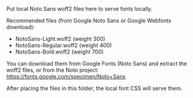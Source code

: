 Put local Noto Sans woff2 files here to serve fonts locally.

Recommended files (from Google Noto Sans or Google Webfonts download):
- NotoSans-Light.woff2   (weight 300)
- NotoSans-Regular.woff2 (weight 400)
- NotoSans-Bold.woff2    (weight 700)

You can download them from Google Fonts (Noto Sans) and extract the woff2 files, or from the Noto project:
https://fonts.google.com/specimen/Noto+Sans

After placing the files in this folder, the local font CSS will serve them.
